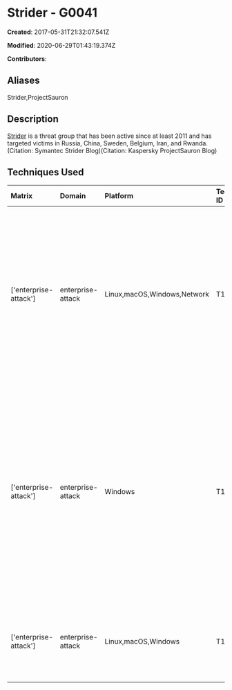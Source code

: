 # Strider - G0041

**Created**: 2017-05-31T21:32:07.541Z

**Modified**: 2020-06-29T01:43:19.374Z

**Contributors**: 

## Aliases

Strider,ProjectSauron

## Description

[Strider](https://attack.mitre.org/groups/G0041) is a threat group that has been active since at least 2011 and has targeted victims in Russia, China, Sweden, Belgium, Iran, and Rwanda.(Citation: Symantec Strider Blog)(Citation: Kaspersky ProjectSauron Blog)

## Techniques Used

|Matrix|Domain|Platform|Technique ID|Technique Name|Use|
| :---| :---| :---| :---| :---| :---|
|['enterprise-attack']|enterprise-attack|Linux,macOS,Windows,Network|T1090.001|Internal Proxy|[Strider](https://attack.mitre.org/groups/G0041) has used local servers with both local network and Internet access to act as internal proxy nodes to exfiltrate data from other parts of the network without direct Internet access.(Citation: Kaspersky ProjectSauron Blog)|
|['enterprise-attack']|enterprise-attack|Windows|T1556.002|Password Filter DLL|[Strider](https://attack.mitre.org/groups/G0041) has registered its persistence module on domain controllers as a Windows LSA (Local System Authority) password filter to acquire credentials any time a domain, local user, or administrator logs in or changes a password.(Citation: Kaspersky ProjectSauron Full Report)|
|['enterprise-attack']|enterprise-attack|Linux,macOS,Windows|T1564.005|Hidden File System|[Strider](https://attack.mitre.org/groups/G0041) has used a hidden file system that is stored as a file on disk.(Citation: Kaspersky ProjectSauron Full Report)|
